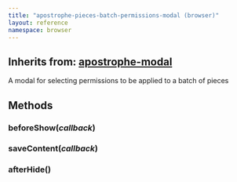 ```yaml
---
title: "apostrophe-pieces-batch-permissions-modal (browser)"
layout: reference
namespace: browser
---
```

## Inherits from: [apostrophe-modal](../apostrophe-modal/browser-apostrophe-modal.html)
A modal for selecting permissions to be applied to a batch of pieces


## Methods
### beforeShow(*callback*)

### saveContent(*callback*)

### afterHide()

